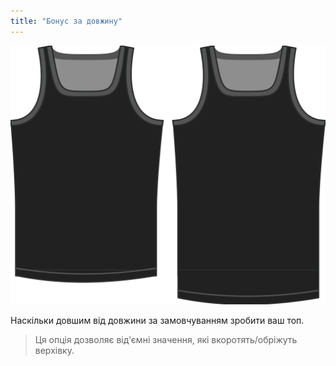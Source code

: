 ```yaml
---
title: "Бонус за довжину"
---
```


![Опція бонусу за довжину на Аароні](./lengthbonus.svg)

Наскільки довшим від довжини за замовчуванням зробити ваш топ.

> Ця опція дозволяє від'ємні значення, які вкоротять/обріжуть верхівку.




